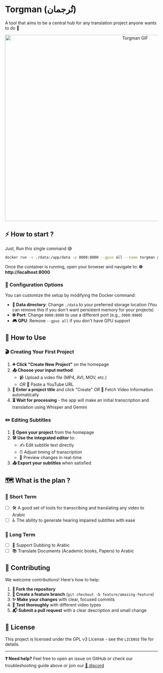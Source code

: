 # Torgman (تُرجمان)

A tool that aims to be a central hub for any translation project anyone wants to do 👳
<center>
   <img width="842" height="614" alt="Torgman GIF" src="https://github.com/user-attachments/assets/91a5c236-b60e-4ff2-82f5-c3ce2ff0dfff" />
</center>

## ⚡ How to start ?

Just, Run this single command 😅

```bash
docker run -v ./data:/app/data -p 8000:8000 --gpus all --name torgman ghcr.io/tarjma/torgman:latest
```

Once the container is running, open your browser and navigate to:
**🌐 http://localhost:8000**

### 🔧 Configuration Options

You can customize the setup by modifying the Docker command:

- **📁 Data directory**: Change `./data` to your preferred storage location (You can remove this if you don't want persistent memory for your projects)
- **🌐 Port**: Change `8000:8000` to use a different port (e.g., `3000:8000`)
- **🎮 GPU**: Remove `--gpus all` if you don't have GPU support

## 📖 How to Use

### 🎬 Creating Your First Project

1. **➕ Click "Create New Project"** on the homepage
2. **📤 Choose your input method**:
   - 📹 Upload a video file (MP4, AVI, MOV, etc.)
   - *OR* 🔗 Paste a YouTube URL
3. **📝 Enter a project title** and click "Create" *OR* 🤖 Fetch Video Information automatically
4. **⏳ Wait for processing** - the app will make an initial transcription and translation using Whisper and Gemini

### ✏️ Editing Subtitles

1. **📂 Open your project** from the homepage
2. **🛠️ Use the integrated editor** to:
   - ✍️ Edit subtitle text directly
   - ⏰ Adjust timing of transcription
   - 👀 Preview changes in real-time
3. **📤 Export your subtitles** when satisfied

## 🗺️ What is the plan ?

### 🎯 Short Term
- [ ] 🛠️ A good set of tools for transcribing and translating any video to Arabic
- [ ] ♿ The ability to generate hearing impaired subtitles with ease

### 🚀 Long Term
- [ ] 🎵 Support Dubbing to Arabic
- [ ] 📚 Translate Documents (Academic books, Papers) to Arabic

## 🤝 Contributing

We welcome contributions! Here's how to help:

1. **🍴 Fork the repository**
2. **🌿 Create a feature branch** (`git checkout -b feature/amazing-feature`)
3. **✨ Make your changes** with clear, focused commits
4. **🧪 Test thoroughly** with different video types
5. **📬 Submit a pull request** with a clear description and small change

## 📄 License

This project is licensed under the GPL v3 License - see the `LICENSE` file for details.

---

**❓ Need help?** Feel free to open an issue on GitHub or check our troubleshooting guide above or join our [💬 discord](https://discord.gg/DWAFvWwsRA)
